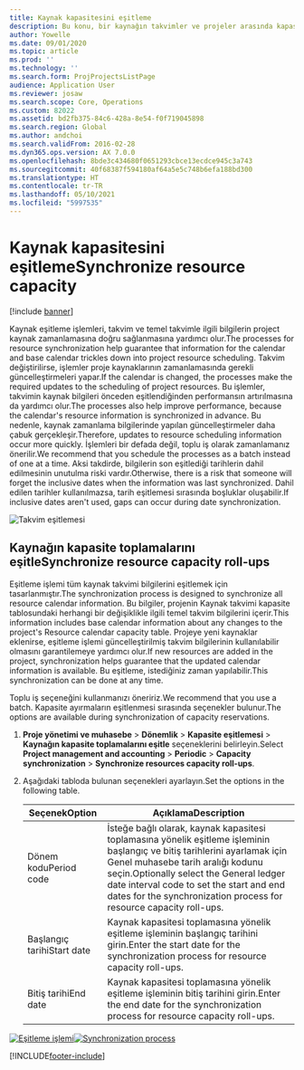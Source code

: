 ```yaml
---
title: Kaynak kapasitesini eşitleme
description: Bu konu, bir kaynağın takvimler ve projeler arasında kapasitesini eşitleme hakkında bilgi sağlar.
author: Yowelle
ms.date: 09/01/2020
ms.topic: article
ms.prod: ''
ms.technology: ''
ms.search.form: ProjProjectsListPage
audience: Application User
ms.reviewer: josaw
ms.search.scope: Core, Operations
ms.custom: 82022
ms.assetid: bd2fb375-84c6-428a-8e54-f0f719045898
ms.search.region: Global
ms.author: andchoi
ms.search.validFrom: 2016-02-28
ms.dyn365.ops.version: AX 7.0.0
ms.openlocfilehash: 8bde3c434680f0651293cbce13ecdce945c3a743
ms.sourcegitcommit: 40f68387f594180af64a5e5c748b6efa188bd300
ms.translationtype: HT
ms.contentlocale: tr-TR
ms.lasthandoff: 05/10/2021
ms.locfileid: "5997535"
---
```

# <a name="synchronize-resource-capacity"></a><span data-ttu-id="d5749-103">Kaynak kapasitesini eşitleme</span><span class="sxs-lookup"><span data-stu-id="d5749-103">Synchronize resource capacity</span></span>

[!include [banner](../includes/banner.md)]

<span data-ttu-id="d5749-104">Kaynak eşitleme işlemleri, takvim ve temel takvimle ilgili bilgilerin project kaynak zamanlamasına doğru sağlanmasına yardımcı olur.</span><span class="sxs-lookup"><span data-stu-id="d5749-104">The processes for resource synchronization help guarantee that information for the calendar and base calendar trickles down into project resource scheduling.</span></span> <span data-ttu-id="d5749-105">Takvim değiştirilirse, işlemler proje kaynaklarının zamanlamasında gerekli güncelleştirmeleri yapar.</span><span class="sxs-lookup"><span data-stu-id="d5749-105">If the calendar is changed, the processes make the required updates to the scheduling of project resources.</span></span> <span data-ttu-id="d5749-106">Bu işlemler, takvimin kaynak bilgileri önceden eşitlendiğinden performansın artırılmasına da yardımcı olur.</span><span class="sxs-lookup"><span data-stu-id="d5749-106">The processes also help improve performance, because the calendar's resource information is synchronized in advance.</span></span> <span data-ttu-id="d5749-107">Bu nedenle, kaynak zamanlama bilgilerinde yapılan güncelleştirmeler daha çabuk gerçekleşir.</span><span class="sxs-lookup"><span data-stu-id="d5749-107">Therefore, updates to resource scheduling information occur more quickly.</span></span> <span data-ttu-id="d5749-108">İşlemleri bir defada değil, toplu iş olarak zamanlamanız önerilir.</span><span class="sxs-lookup"><span data-stu-id="d5749-108">We recommend that you schedule the processes as a batch instead of one at a time.</span></span> <span data-ttu-id="d5749-109">Aksi takdirde, bilgilerin son eşitlediği tarihlerin dahil edilmesinin unutulma riski vardır.</span><span class="sxs-lookup"><span data-stu-id="d5749-109">Otherwise, there is a risk that someone will forget the inclusive dates when the information was last synchronized.</span></span> <span data-ttu-id="d5749-110">Dahil edilen tarihler kullanılmazsa, tarih eşitlemesi sırasında boşluklar oluşabilir.</span><span class="sxs-lookup"><span data-stu-id="d5749-110">If inclusive dates aren't used, gaps can occur during date synchronization.</span></span>

![Takvim eşitlemesi](./media/projectresourcing04-1024x471.jpg)

## <a name="synchronize-resource-capacity-roll-ups"></a><span data-ttu-id="d5749-112">Kaynağın kapasite toplamalarını eşitle</span><span class="sxs-lookup"><span data-stu-id="d5749-112">Synchronize resource capacity roll-ups</span></span>

<span data-ttu-id="d5749-113">Eşitleme işlemi tüm kaynak takvimi bilgilerini eşitlemek için tasarlanmıştır.</span><span class="sxs-lookup"><span data-stu-id="d5749-113">The synchronization process is designed to synchronize all resource calendar information.</span></span> <span data-ttu-id="d5749-114">Bu bilgiler, projenin Kaynak takvimi kapasite tablosundaki herhangi bir değişiklikle ilgili temel takvim bilgilerini içerir.</span><span class="sxs-lookup"><span data-stu-id="d5749-114">This information includes base calendar information about any changes to the project's Resource calendar capacity table.</span></span> <span data-ttu-id="d5749-115">Projeye yeni kaynaklar eklenirse, eşitleme işlemi güncelleştirilmiş takvim bilgilerinin kullanılabilir olmasını garantilemeye yardımcı olur.</span><span class="sxs-lookup"><span data-stu-id="d5749-115">If new resources are added in the project, synchronization helps guarantee that the updated calendar information is available.</span></span> <span data-ttu-id="d5749-116">Bu eşitleme, istediğiniz zaman yapılabilir.</span><span class="sxs-lookup"><span data-stu-id="d5749-116">This synchronization can be done at any time.</span></span>

<span data-ttu-id="d5749-117">Toplu iş seçeneğini kullanmanızı öneririz.</span><span class="sxs-lookup"><span data-stu-id="d5749-117">We recommend that you use a batch.</span></span> <span data-ttu-id="d5749-118">Kapasite ayırmaların eşitlenmesi sırasında seçenekler bulunur.</span><span class="sxs-lookup"><span data-stu-id="d5749-118">The options are available during synchronization of capacity reservations.</span></span>

1. <span data-ttu-id="d5749-119">**Proje yönetimi ve muhasebe** &gt; **Dönemlik** &gt; **Kapasite eşitlemesi** &gt; **Kaynağın kapasite toplamalarını eşitle** seçeneklerini belirleyin.</span><span class="sxs-lookup"><span data-stu-id="d5749-119">Select **Project management and accounting** &gt; **Periodic** &gt; **Capacity synchronization** &gt; **Synchronize resources capacity roll-ups**.</span></span>
2. <span data-ttu-id="d5749-120">Aşağıdaki tabloda bulunan seçenekleri ayarlayın.</span><span class="sxs-lookup"><span data-stu-id="d5749-120">Set the options in the following table.</span></span>

    | <span data-ttu-id="d5749-121">Seçenek</span><span class="sxs-lookup"><span data-stu-id="d5749-121">Option</span></span>      | <span data-ttu-id="d5749-122">Açıklama</span><span class="sxs-lookup"><span data-stu-id="d5749-122">Description</span></span> |
    |-------------|-------------|
    | <span data-ttu-id="d5749-123">Dönem kodu</span><span class="sxs-lookup"><span data-stu-id="d5749-123">Period code</span></span> | <span data-ttu-id="d5749-124">İsteğe bağlı olarak, kaynak kapasitesi toplamasına yönelik eşitleme işleminin başlangıç ve bitiş tarihlerini ayarlamak için Genel muhasebe tarih aralığı kodunu seçin.</span><span class="sxs-lookup"><span data-stu-id="d5749-124">Optionally select the General ledger date interval code to set the start and end dates for the synchronization process for resource capacity roll-ups.</span></span> |
    | <span data-ttu-id="d5749-125">Başlangıç tarihi</span><span class="sxs-lookup"><span data-stu-id="d5749-125">Start date</span></span>  | <span data-ttu-id="d5749-126">Kaynak kapasitesi toplamasına yönelik eşitleme işleminin başlangıç tarihini girin.</span><span class="sxs-lookup"><span data-stu-id="d5749-126">Enter the start date for the synchronization process for resource capacity roll-ups.</span></span> |
    | <span data-ttu-id="d5749-127">Bitiş tarihi</span><span class="sxs-lookup"><span data-stu-id="d5749-127">End date</span></span>    | <span data-ttu-id="d5749-128">Kaynak kapasitesi toplamasına yönelik eşitleme işleminin bitiş tarihini girin.</span><span class="sxs-lookup"><span data-stu-id="d5749-128">Enter the end date for the synchronization process for resource capacity roll-ups.</span></span> |

<span data-ttu-id="d5749-129">[![Eşitleme işlemi](./media/projectresourcing09.jpg)](./media/projectresourcing09.jpg)</span><span class="sxs-lookup"><span data-stu-id="d5749-129">[![Synchronization process](./media/projectresourcing09.jpg)](./media/projectresourcing09.jpg)</span></span>


[!INCLUDE[footer-include](../includes/footer-banner.md)]